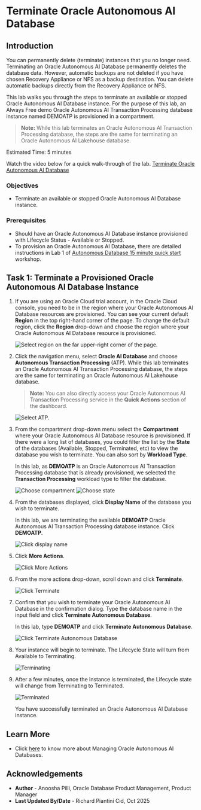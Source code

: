 # Terminate Oracle Autonomous AI Database

## Introduction

You can permanently delete (terminate) instances that you no longer need. Terminating an Oracle Autonomous AI Database permanently deletes the database data. However, automatic backups are not deleted if you have chosen Recovery Appliance or NFS as a backup destination. You can delete automatic backups directly from the Recovery Appliance or NFS.

This lab walks you through the steps to terminate an available or stopped Oracle Autonomous AI Database instance. For the purpose of this lab, an Always Free demo Oracle Autonomous AI Transaction Processing database instance named DEMOATP is provisioned in a compartment.
>**Note:** While this lab terminates an Oracle Autonomous AI Transaction Processing database, the steps are the same for terminating an Oracle Autonomous AI Lakehouse database.

Estimated Time: 5 minutes

Watch the video below for a quick walk-through of the lab.
[Terminate Oracle Autonomous AI Database](videohub:1_kxh3trkp)

### Objectives

- Terminate an available or stopped Oracle Autonomous AI Database instance.

### Prerequisites

- Should have an Oracle Autonomous AI Database instance provisioned with Lifecycle Status - Available or Stopped.
- To provision an Oracle Autonomous AI Database, there are detailed instructions in Lab 1 of [Autonomous Database 15 minute quick start](https://livelabs.oracle.com/pls/apex/dbpm/r/livelabs/view-workshop?wid=928) workshop.

## Task 1: Terminate a Provisioned Oracle Autonomous AI Database Instance

1. If you are using an Oracle Cloud trial account, in the Oracle Cloud console, you need to be in the region where your Oracle Autonomous AI Database resources are provisioned. You can see your current default **Region** in the top right-hand corner of the page. To change the default region, click the **Region** drop-down and choose the region where your Oracle Autonomous AI Database resource is provisioned.

    ![Select region on the far upper-right corner of the page.](https://oracle-livelabs.github.io/common/images/console/region.png " ")

2. Click the navigation menu, select **Oracle AI Database** and choose **Autonomous Transaction Processing** (ATP). While this lab terminates an Oracle Autonomous AI Transaction Processing database, the steps are the same for terminating an Oracle Autonomous AI Lakehouse database.

    >**Note:** You can also directly access your Oracle Autonomous AI Transaction Processing service in the **Quick Actions** section of the dashboard.

    ![Select ATP.](https://oracle-livelabs.github.io/common/images/console/database-atp.png " ")

3. From the compartment drop-down menu select the **Compartment** where your Oracle Autonomous AI Database resource is provisioned. If there were a long list of databases, you could filter the list by the **State** of the databases (Available, Stopped, Terminated, etc) to view the database you wish to terminate. You can also sort by **Workload Type**.

    In this lab, as **DEMOATP** is an Oracle Autonomous AI Transaction Processing database that is already provisioned, we selected the **Transaction Processing** workload type to filter the database.

    ![Choose compartment](./images/choose-compartment.png " ")
    ![Choose state](./images/choose-state.png " ")

4. From the databases displayed, click **Display Name** of the database you wish to terminate.

    In this lab, we are terminating the available **DEMOATP** Oracle Autonomous AI Transaction Processing database instance. Click **DEMOATP**.

    ![Click display name](./images/demoatp.png " ")

5. Click **More Actions**.

    ![Click More Actions](./images/more-actions.png " ")

6. From the more actions drop-down, scroll down and click **Terminate**.

    ![Click Terminate](./images/terminate.png " ")

7. Confirm that you wish to terminate your Oracle Autonomous AI Database in the confirmation dialog. Type the database name in the input field and click **Terminate Autonomous Database**.

    In this lab, type **DEMOATP** and click **Terminate Autonomous Database**.

    ![Click Terminate Autonomous Database](./images/demoatp-terminate.png " ")

8.  Your instance will begin to terminate. The Lifecycle State will turn from Available to Terminating.

    ![Terminating](./images/terminating.png " ")

9. After a few minutes, once the instance is terminated, the Lifecycle state will change from Terminating to Terminated.

    ![Terminated](./images/terminated.png " ")

    You have successfully terminated an Oracle Autonomous AI Database instance.

## Learn More

* Click [here](https://docs.oracle.com/en-us/iaas/exadata/doc/eccmanagingadbs.html#GUID-A00BC3BB-3AE6-4FBF-AEAF-2D9C14CD1D9A) to know more about Managing Oracle Autonomous AI Databases.

## Acknowledgements

* **Author** - Anoosha Pilli, Oracle Database Product Management, Product Manager
* **Last Updated By/Date** - Richard Piantini Cid, Oct 2025
